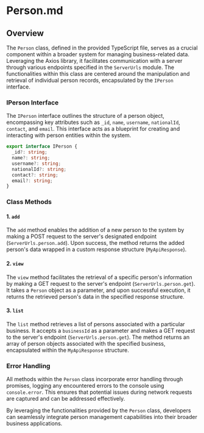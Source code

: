# Person.md

## Overview

The `Person` class, defined in the provided TypeScript file, serves as a crucial component within a broader system for managing business-related data. Leveraging the Axios library, it facilitates communication with a server through various endpoints specified in the `ServerUrls` module. The functionalities within this class are centered around the manipulation and retrieval of individual person records, encapsulated by the `IPerson` interface.

### IPerson Interface

The `IPerson` interface outlines the structure of a person object, encompassing key attributes such as `_id`, `name`, `username`, `nationalId`, `contact`, and `email`. This interface acts as a blueprint for creating and interacting with person entities within the system.

```typescript
export interface IPerson {
  _id?: string;
  name?: string;
  username?: string;
  nationalId?: string;
  contact?: string;
  email?: string;
}
```


### Class Methods

#### 1. `add`

The `add` method enables the addition of a new person to the system by making a POST request to the server's designated endpoint (`ServerUrls.person.add`). Upon success, the method returns the added person's data wrapped in a custom response structure (`MyApiResponse`).

#### 2. `view`

The `view` method facilitates the retrieval of a specific person's information by making a GET request to the server's endpoint (`ServerUrls.person.get`). It takes a `Person` object as a parameter, and upon successful execution, it returns the retrieved person's data in the specified response structure.

#### 3. `list`

The `list` method retrieves a list of persons associated with a particular business. It accepts a `businessId` as a parameter and makes a GET request to the server's endpoint (`ServerUrls.person.get`). The method returns an array of person objects associated with the specified business, encapsulated within the `MyApiResponse` structure.

### Error Handling

All methods within the `Person` class incorporate error handling through promises, logging any encountered errors to the console using `console.error`. This ensures that potential issues during network requests are captured and can be addressed effectively.

By leveraging the functionalities provided by the `Person` class, developers can seamlessly integrate person management capabilities into their broader business applications.